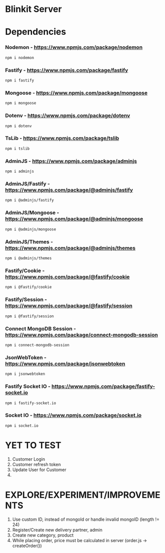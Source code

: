 # Blinkit Server


# Dependencies

### Nodemon - https://www.npmjs.com/package/nodemon
    npm i nodemon

### Fastify - https://www.npmjs.com/package/fastify
    npm i fastify

### Mongoose - https://www.npmjs.com/package/mongoose
    npm i mongoose

### Dotenv - https://www.npmjs.com/package/dotenv
    npm i dotenv

### TsLib - https://www.npmjs.com/package/tslib
    npm i tslib

### AdminJS - https://www.npmjs.com/package/adminjs
    npm i adminjs

### AdminJS/Fastify - https://www.npmjs.com/package/@adminjs/fastify
    npm i @adminjs/fastify

### AdminJS/Mongoose - https://www.npmjs.com/package/@adminjs/mongoose
    npm i @adminjs/mongoose

### AdminJS/Themes - https://www.npmjs.com/package/@adminjs/themes
    npm i @adminjs/themes

### Fastify/Cookie - https://www.npmjs.com/package/@fastify/cookie
    npm i @fastify/cookie

### Fastify/Session - https://www.npmjs.com/package/@fastify/session
    npm i @fastify/session

### Connect MongoDB Session - https://www.npmjs.com/package/connect-mongodb-session
    npm i connect-mongodb-session

### JsonWebToken - https://www.npmjs.com/package/jsonwebtoken
    npm i jsonwebtoken

### Fastify Socket IO - https://www.npmjs.com/package/fastify-socket.io

    npm i fastify-socket.io

### Socket IO - https://www.npmjs.com/package/socket.io

    npm i socket.io

# YET TO TEST

1. Customer Login
2. Customer refresh token
3. Update User for Customer
4. 

# EXPLORE/EXPERIMENT/IMPROVEMENTS

1. Use custom ID, instead of mongoId or handle invalid mongoID (length != 24)
2. Register/Create new delivery partner, admin
3. Create new category, product
4. While placing order, price must be calculated in server (order.js -> createOrder())
